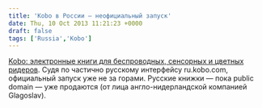 ```yaml
---
title: 'Kobo в России — неофициальный запуск'
date: Thu, 10 Oct 2013 11:21:23 +0000
draft: false
tags: ['Russia','Kobo']
---
```


[Kobo: электронные книги для беспроводных, сенсорных и цветных ридеров](http://ru.kobo.com/). Судя по частично русскому интерфейсу ru.kobo.com, официальный запуск уже не за горами. Русские книжки — пока public domain — уже продаются (от лица англо-нидерландской компанией Glagoslav).
